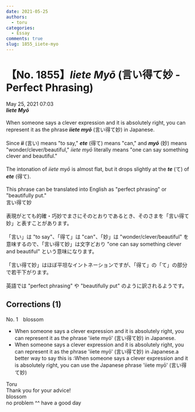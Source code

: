 ```yaml
---
date: 2021-05-25
authors:
  - toru
categories:
  - Essay
comments: true
slug: 1855_iiete-myo
---
```


# 【No. 1855】<strong><em>Iiete Myō</strong></em> (言い得て妙 - Perfect Phrasing)
<div class="date">May 25, 2021 07:03</div>
<div id="post"><div id="body_show_ori">
<strong><em>Iiete Myō</strong></em><br/><br/>When someone says a clever expression and it is absolutely right, you can represent it as the phrase <strong><em>iiete myō</em></strong> (言い得て妙) in Japanese.<br/><br/>Since <strong><em>ii</em></strong> (言い) means "to say," <strong><em>ete</em></strong> (得て) means "can," and <strong><em>myō</em></strong> (妙) means "wonder/clever/beautiful," <em>iiete myō</em> literally means "one can say something clever and beautiful."<br/><br/>The intonation of <em>iiete myō</em> is almost flat, but it drops slightly at the <strong><em>te</em></strong> (て) of <strong><em>ete</em></strong> (得て).<br/><br/>This phrase can be translated into English as "perfect phrasing" or "beautifully put." 
</div></div>

<!-- more -->

<div id="post_ja"><div id="body_show_mo">
言い得て妙<br/><br/>表現がとても的確・巧妙でまさにそのとおりであるとき、そのさまを「言い得て妙」と表すことがあります。<br/><br/>「言い」は "to say"、「得て」は "can"、「妙」は "wonder/clever/beautiful" を意味するので、「言い得て妙」は文字どおり "one can say something clever and beautiful" という意味になります。<br/><br/>「言い得て妙」はほぼ平坦なイントネーションですが、「得て」の「て」の部分で若干下がります。<br/><br/>英語では "perfect phrasing" や "beautifully put" のように訳されるようです。
</div></div>

## Corrections (1)
<div id="block"><div class="first_name"> No. 1　<span class="just_name">blossom</span></div><div id="block2">
<ul class="correction_field">
<li class="incorrect">When someone says a clever expression and it is absolutely right, you can represent it as the phrase 'iiete myō' (言い得て妙) in Japanese.</li>
<li class="corrected correct">
When someone says a clever expression and it is absolutely right, <span class="f_red">you can represent it as the phrase</span> 'iiete myō' (言い得て妙) <span class="f_red">in Japanese.</span>a better way to say this is :When someone says a clever expression and it is absolutely right, <span class="f_blue">you can use the Japanese phrase</span> 'iiete myō' (言い得て妙) 
</li>
</ul>
</div><div class="name"><span class="just_name">Toru</span><br>
Thank you for your advice!
</div>
<div class="name"><span class="just_name">blossom</span><br>
no problem ^^ have a good day<br/>
</div>
</div>

